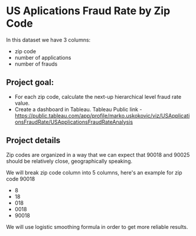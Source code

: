 # US Aplications Fraud Rate by Zip Code

In this dataset we have 3 columns:

- zip code
- number of applications
- number of frauds

## Project goal:
- For each zip code, calculate the next-up hierarchical level fraud rate value.
- Create a dashboard in Tableau. Tableau Public link - https://public.tableau.com/app/profile/marko.uskokovic/viz/USApplicationsFraudRate/USApplicationsFraudRateAnalysis

## Project details
Zip codes are organized in a way that we can expect that 90018 and 90025 should be relatively close, geographically speaking.

We will break zip code column into 5 columns, here's an example for zip code 90018

- 8
- 18
- 018
- 0018
- 90018

We will use logistic smoothing formula in order to get more reliable results.
